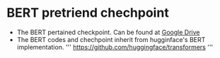 # BERT pretriend chechpoint
* The BERT pertained checkpoint. Can be found at [Google Drive](https://drive.google.com/open?id=1cv9dfYN_dF8GyILFbON6IUB-iU3nsNLp)
* The BERT codes and chechpoint inherit from hugginface's BERT implementation. 
'''
https://github.com/huggingface/transformers
'''